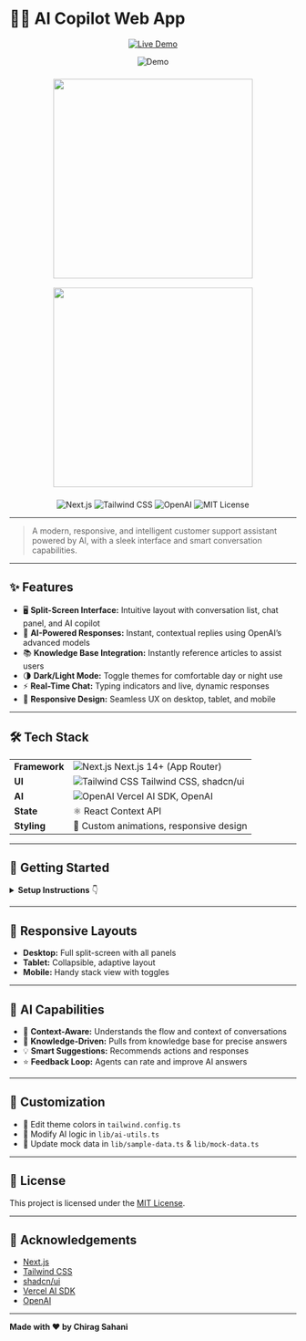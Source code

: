 
# 🤖✨ AI Copilot Web App

<p align="center">
  <a href="https://chirag-copilot.vercel.app/" target="_blank">
    <img src="https://img.shields.io/badge/Live Demo-00C7B7?style=for-the-badge&logo=vercel&logoColor=white" alt="Live Demo" />
  </a>
</p>

<p align="center" >
  <img src="https://res.cloudinary.com/dlyctssmy/image/upload/v1747659364/ded0bbdd8485e424327257405a86a884_q1ekeh.gif" alt="Demo">
</p>

<p align="center">
  <img src="https://res.cloudinary.com/dlyctssmy/image/upload/v1747659369/original-5eb2f9967073700b38a31280cc2c32e0_m0tb2u.gif" width="350" style="margin: 8px;" />
  <img src="https://res.cloudinary.com/dlyctssmy/image/upload/v1747659361/1_C7Z3JYA_yScejWcK99ZfGQ_nzz0ad.gif" width="350" style="margin: 8px;" />
</p>

<p align="center">
  <img src="https://img.shields.io/badge/Next.js-14%2B-black?logo=next.js" alt="Next.js" />
  <img src="https://img.shields.io/badge/Tailwind_CSS-2C3E50?style=flat&logo=tailwind-css&logoColor=38B2AC" alt="Tailwind CSS" />
  <img src="https://img.shields.io/badge/OpenAI-API-blue?logo=openai" alt="OpenAI" />
  <img src="https://img.shields.io/badge/MIT-License-brightgreen" alt="MIT License" />
</p>

---

> A modern, responsive, and intelligent customer support assistant powered by AI, with a sleek interface and smart conversation capabilities.

---

## ✨ Features

- 🖥️ **Split-Screen Interface:** Intuitive layout with conversation list, chat panel, and AI copilot  
- 🤖 **AI-Powered Responses:** Instant, contextual replies using OpenAI’s advanced models  
- 📚 **Knowledge Base Integration:** Instantly reference articles to assist users  
- 🌗 **Dark/Light Mode:** Toggle themes for comfortable day or night use  
- ⚡ **Real-Time Chat:** Typing indicators and live, dynamic responses  
- 📱 **Responsive Design:** Seamless UX on desktop, tablet, and mobile  

---

## 🛠️ Tech Stack

|  |  |
|---|---|
| **Framework** | ![Next.js](https://img.shields.io/badge/Next.js-black?logo=next.js) Next.js 14+ (App Router) |
| **UI** | ![Tailwind CSS](https://img.shields.io/badge/Tailwind_CSS-38B2AC?logo=tailwind-css) Tailwind CSS, shadcn/ui |
| **AI** | ![OpenAI](https://img.shields.io/badge/OpenAI%20SDK-blue?logo=openai) Vercel AI SDK, OpenAI |
| **State** | ⚛️ React Context API |
| **Styling** | 🎨 Custom animations, responsive design |

---

## 🚀 Getting Started

<details>
  <summary><strong>Setup Instructions</strong> 👇</summary>

### ✅ Prerequisites

- <img src="https://img.shields.io/badge/Node.js-18%2B-green?logo=node.js" alt="Node.js" /> Node.js 18+
- <img src="https://img.shields.io/badge/OpenAI-API-blue?logo=openai" alt="OpenAI API" /> OpenAI API key

### 🏗️ Installation

```bash
git clone https://github.com/chiragSahani/copilot-web-app.git
cd copilot-web-app
npm install
```

### 🔐 Configure Environment

Create a `.env.local` file and add your OpenAI API key:
```env
OPENAI_API_KEY=your_api_key_here
```

### 🏃 Run the Development Server

```bash
npm run dev
```
Then open [http://localhost:3000](http://localhost:3000) 🚀

</details>

---

## 📱 Responsive Layouts

- **Desktop:** Full split-screen with all panels  
- **Tablet:** Collapsible, adaptive layout  
- **Mobile:** Handy stack view with toggles  

---

## 🧠 AI Capabilities

- 🤔 **Context-Aware:** Understands the flow and context of conversations  
- 🧩 **Knowledge-Driven:** Pulls from knowledge base for precise answers  
- 💡 **Smart Suggestions:** Recommends actions and responses  
- ⭐ **Feedback Loop:** Agents can rate and improve AI answers  

---

## 🎨 Customization

- 🎨 Edit theme colors in `tailwind.config.ts`
- 🤖 Modify AI logic in `lib/ai-utils.ts`
- 🧪 Update mock data in `lib/sample-data.ts` & `lib/mock-data.ts`

---

## 📄 License

This project is licensed under the [MIT License](LICENSE).

---

## 🙏 Acknowledgements

- [Next.js](https://nextjs.org/)  
- [Tailwind CSS](https://tailwindcss.com/)  
- [shadcn/ui](https://ui.shadcn.com/)  
- [Vercel AI SDK](https://sdk.vercel.ai/)  
- [OpenAI](https://openai.com/)  

---

<p align="center">
  
  <b>Made with ❤️ by Chirag Sahani</b>
</p>



